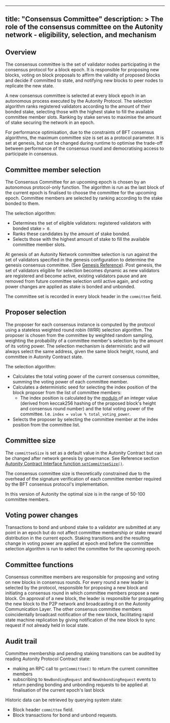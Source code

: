 
---
title: "Consensus Committee"
description: >
  The role of the consensus committee on the Autonity network - eligibility, selection, and mechanism
---

## Overview

The consensus committee is the set of validator nodes participating in the consensus protocol for a block epoch. It is responsible for proposing new blocks, voting on block proposals to affirm the validity of proposed blocks and decide if committed to state, and notifying new blocks to peer nodes to replicate the new state. 

A new consensus committee is selected at every block epoch in an autonomous process executed by the Autonity Protocol. The selection algorithm ranks registered validators according to the amount of their bonded stake, selecting those with the highest stake to fill the available committee member slots. Ranking by stake serves to maximise the amount of stake securing the network in an epoch. 

For performance optimisation, due to the constraints of BFT consensus algorithms, the maximum committee size is set as a protocol parameter. It is set at genesis, but can be changed during runtime to optimise the trade-off between performance of the consensus round and democratising access to participate in consensus.

## Committee member selection

The Consensus Committee for an upcoming epoch is chosen by an autonomous protocol-only function. The algorithm is run  as the last block of the current epoch is finalised to choose the committee for the upcoming epoch. Committee members are selected by ranking according to the stake bonded to them. 

The selection algorithm:

- Determines the set of eligible validators: registered validators with bonded stake `> 0`.
- Ranks these candidates by the amount of stake bonded.
- Selects those with the highest amount of stake to fill the available committee member slots.

At genesis of an Autonity Network committee selection is run against the set of validators specified in the genesis configuration to determine the genesis consensus committee. (See [Genesis Reference](/reference/genesis)). Post genesis, the set of validators eligible for selection becomes dynamic as new validators are registered and become active, existing validators pause and are removed from future  committee selection until active again, and voting power changes are applied as stake is bonded and unbonded.

The committee set is recorded in every block header in the `committee` field.

## Proposer selection

The proposer for each consensus instance is computed  by the protocol using a stateless weighted round robin (WRR)  selection algorithm. The proposer is chosen from the committee by weighted random sampling, weighting the probability of a committee member's selection by the amount of its voting power. The selection mechanism is deterministic and will always select the same address, given the same block height, round, and committee in Autonity Contract state.
  
The selection algorithm:

- Calculates the total voting power of the current consensus committee, summing the voting power of each committee member.
- Calculates a deterministic seed for selecting the index position of the block proposer from the list of committee members:
    - The index position is calculated by the [modulo <i class='fas fa-external-link-alt'></i>](https://docs.soliditylang.org/en/latest/types.html#modulo) of an integer value (derived from keccak256 hashing of the proposed block's height and consensus round number) and the total voting power of the committee. I.e. `index = value % total_voting_power`. 
- Selects the proposer by selecting the committee member at the index position from the committee list.

## Committee size

The `committeeSize` is set as a default value in the Autonity Contract but can be changed after network genesis by governance. See Reference section [Autonity Contract Interface function `setCommitteeSize()`](/reference/api/aut/op-prot/#setcommitteesize). 

The consensus committee size is theoretically constrained due to the overhead of the signature verification of each committee member required by the BFT consensus protocol's implementation.

In this version of Autonity the optimal size is in the range of 50-100 committee members.

## Voting power changes

Transactions to bond and unbond stake to a validator are submitted at any point in an epoch but do not affect committee membership or stake reward distribution in the current epoch. Staking transitions and the resulting change in voting power are applied at epoch end before the committee selection algorithm is run to select the committee for the upcoming epoch.

## Committee functions

Consensus committee members are responsible for proposing and voting on new blocks in consensus rounds. For every round a new leader is selected by the protocol, responsible for proposing a new block and initiating a consensus round in which committee members propose a new block. On approval of a new block, the leader is responsible for propagating the new block to the P2P network and broadcasting it on the Autonity Communication Layer. The other consensus committee members coincidentally broadcast notification of the new block, facilitating rapid state machine replication by giving notification of the new block to sync request if not already held in local state.

## Audit trail

Committee membership and pending staking transitions can be audited by reading Autonity Protocol Contract state:

- making an RPC call to `getCommittee()` to return the current committee members
- subscribing to `NewBondingRequest` and `NewUnbondingRequest` events to return pending bonding and unbonding requests to be applied at finalisation of the current epoch's last block

Historic data can be retrieved by querying system state:

- Block header `committee` field.
- Block transactions for bond and unbond requests.
